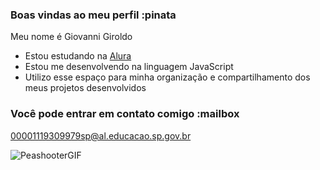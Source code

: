 ### Boas vindas ao meu perfil :pinata

Meu nome é Giovanni Giroldo
- Estou estudando na [Alura](https://www.alura.com.br)
- Estou me desenvolvendo na linguagem JavaScript
- Utilizo esse espaço para minha organização e compartilhamento dos meus projetos desenvolvidos

### Você pode entrar em contato comigo :mailbox

00001119309979sp@al.educacao.sp.gov.br

![PeashooterGIF](https://tenor.com/pt-BR/view/pvz-plants-vs-zombies-plant-vs-zombie-plant-zombie-pea-gif-19750806)
